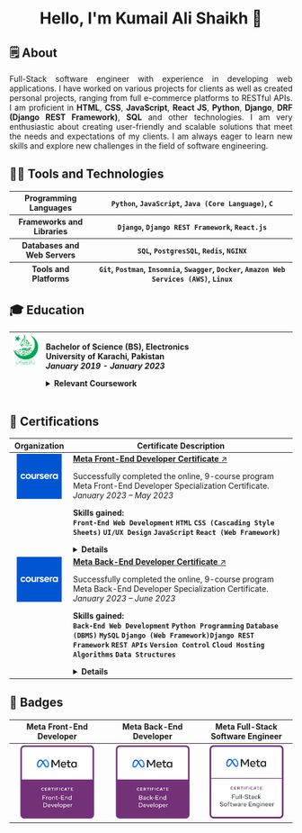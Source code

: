 <!-- <img src="assets/svg/hello.svg" style="width: 100%;" alt="Click to see the source"> -->
<h1 align="center">Hello, I'm Kumail Ali Shaikh 👋</h1>

<h2><strong>🗒️ About</strong></h2>

<p align="justify">
  Full-Stack software engineer with experience in developing web applications. I
  have worked on various projects for clients as well as created personal
  projects, ranging from full e-commerce platforms to RESTful APIs. I am
  proficient in <strong>HTML</strong>, <strong>CSS</strong>,
  <strong>JavaScript</strong>, <strong>React JS</strong>,
  <strong>Python</strong>, <strong>Django</strong>,
  <strong>DRF (Django REST Framework)</strong>, <strong>SQL</strong> and other
  technologies. I am very enthusiastic about creating user-friendly and scalable
  solutions that meet the needs and expectations of my clients. I am always
  eager to learn new skills and explore new challenges in the field of software
  engineering.
</p>

<h2><strong>🧑‍💻 Tools and Technologies</strong></h2>

<table>
  <thead>
    <tr>
      <th width="200px">Programming Languages</th>
      <th width="780px"><code>Python</code>, <code>JavaScript</code>, <code>Java (Core Language)</code>, <code>C</code></th>
    </tr>
    <tr>
      <th width="200px">Frameworks and Libraries</th>
      <th width="780px"><code>Django</code>, <code>Django REST Framework</code>, <code>React.js</code></th>
    </tr>
    <tr>
      <th width="200px">Databases and Web Servers</th>
      <th width="780px"><code>SQL</code>, <code>PostgresSQL</code>, <code>Redis</code>, <code>NGINX</code></th>
    </tr>
    <tr>
      <th width="200px">Tools and Platforms</th>
      <th width="780px"><code>Git</code>, <code>Postman</code>, <code>Insomnia</code>, <code>Swagger</code>, <code>Docker</code>, <code>Amazon Web Services (AWS)</code>, <code>Linux</code></th>
    </tr>
  </thead>
  
</table>

<h2><strong>🎓 Education</strong></h2>

<table>
  <thead>
    <tr>
      <th align="center" valign="top" width="100px">
        <img
          src="assets/images/University-of-Karachi-Logo-300px.png"
          width="80px"
        />
      </th>
      <th align="left" width="880px">
        <p>
          <strong>Bachelor of Science (BS), Electronics</strong><br />
          <strong>University of Karachi, Pakistan</strong><br />
          <em>January 2019 - January 2023</em>
          <details>
            <summary><strong>Relevant Coursework</strong></summary>
            <ol>
              <li>Introduction to Computer and Programming Languages</li>
              <li>Data Structures and Algorithms</li>
              <li>Computational Methods</li>
              <li>Signals and Systems</li>
              <li>Digital Logic and Design (Digital Electronics)</li>
              <li>Microprocessors</li>
              <li>Microprocessor and Microcontroller Interfacing</li>
              <li>Data Communication and Networks</li>
              <li>Digital Signal Processing</li>
            </ol>
          </details>
        </p>
      </th>
    </tr>
  </thead>
</table>

<h2><strong>📜 Certifications</strong></h2>
<table>
  <thead>
    <tr>
      <th width="100px">Organization</th>
      <th width="880px">Certificate Description</th>
    </tr>
  </thead>

  <tbody>
    <tr>
      <td align="center" valign="top">
        <a href="https://www.coursera.com"
          ><img
            src="assets/images/Coursera-Logo-600x600.png"
            alt="Coursera Logo"
            width="80px"
        /></a>
      </td>
      <td>
        <a
          href="https://www.coursera.org/account/accomplishments/professional-cert/V88HPGTYPM7P"
          ><strong>Meta Front-End Developer Certificate</strong> ↗️</a
        >
        <p>
          Successfully completed the online, 9-course program Meta Front-End
          Developer Specialization Certificate.<br /><em
            >January 2023 &ndash; May 2023</em
          >
        </p>
        <p>
          <strong>Skills gained:</strong><br />
          <code><strong>Front-End Web Development</strong></code>
          <code><strong>HTML</strong></code>
          <code><strong>CSS (Cascading Style Sheets)</strong></code>
          <code><strong>UI/UX Design</strong></code>
          <code><strong>JavaScript</strong></code>
          <code><strong>React (Web Framework)</strong></code>
        </p>
        <details>
          <summary><strong>Details</strong></summary>
          <p><strong>Course Certificates Completed:</strong></p>
          <ol>
            <li>Introduction to Front-End Development</li>
            <li>Programming with JavaScript</li>
            <li>Version Control</li>
            <li>HTML and CSS in depth</li>
            <li>React Basics</li>
            <li>Advanced React</li>
            <li>Principles of UX/UI Design</li>
            <li>Front-End Developer Capstone</li>
            <li>Coding Interview Preparation</li>
          </ol>
          <p><strong>Certificate:</strong></p>
          <p align="center">
            <img
              src="assets/images/Coursera-Meta-Front-End-Developer.png"
              width="400px"
            />
          </p>
        </details>
      </td>
    </tr>
    <tr>
      <td align="center" valign="top">
        <a href="https://www.coursera.com"
          ><img
            src="assets/images/Coursera-Logo-600x600.png"
            alt="Coursera Logo"
            width="80px"
        /></a>
      </td>
      <td>
        <a
          href="https://www.coursera.org/account/accomplishments/professional-cert/CMRPL76GR7VM"
          ><strong>Meta Back-End Developer Certificate</strong> ↗️</a
        >
        <p>
          Successfully completed the online, 9-course program Meta Back-End
          Developer Specialization Certificate.<br /><em
            >January 2023 &ndash; June 2023</em
          >
        </p>
        <p>
          <strong>Skills gained:</strong><br />
          <code><strong>Back-End Web Development</strong></code>
          <code><strong>Python Programming</strong></code>
          <code><strong>Database (DBMS)</strong></code>
          <code><strong>MySQL</strong></code>
          <code><strong>Django (Web Framework)</strong></code
          ><code><strong>Django REST Framework</strong></code>
          <code><strong>REST APIs</strong></code>
          <code><strong>Version Control</strong></code>
          <code><strong>Cloud Hosting</strong></code>
          <code><strong>Algorithms</strong></code>
          <code><strong>Data Structures</strong></code>
        </p>
        <details>
          <summary><strong>Details</strong></summary>
          <p><strong>Course Certificates Completed:</strong></p>
          <ol>
            <li>Introduction to Back-End Development</li>
            <li>Programming in Python</li>
            <li>Version Control</li>
            <li>Introduction to Databases for Back-End Development</li>
            <li>Django Web Framework</li>
            <li>APIs</li>
            <li>The Full Stack</li>
            <li>Back-End Developer Capstone</li>
            <li>Coding Interview Preparation</li>
          </ol>
          <p><strong>Certificate:</strong></p>
          <p align="center">
            <img
              src="assets/images/Coursera-Meta-Back-End-Developer.png"
              width="400px"
            />
          </p>
        </details>
      </td>
    </tr>
  </tbody>
</table>

<h2><strong>🏅 Badges</strong></h2>

<table>
  <thead>
    <tr>
      <th width="326px">Meta Front-End Developer</th>
      <th width="326px">Meta Back-End Developer</th>
      <th width="326px">Meta Full-Stack Software Engineer</th>
    </tr>
  </thead>
  <tbody>
    <tr>
      <td align="center">
        <a
          href="https://www.credly.com/badges/47e797e0-1c7b-49a7-9139-28195238e6b4/public_url"
          ><img
            src="assets/images/meta-front-end-developer-certificate.png"
            alt="Meta Front-End Developer"
            width="132px"
          />
        </a>
      </td>
      <td align="center">
        <a
          href="https://www.credly.com/badges/1f49414b-6515-4fc0-bbd2-b5d02df1f883/public_url"
          ><img
            src="assets/images/meta-back-end-developer-certificate.png"
            alt="Meta Back-End Developer"
            width="132px"
          />
        </a>
      </td>
      <td align="center">
        <a
          href="https://www.credly.com/badges/fe8da2c2-6634-473f-b4cc-bd81293f7384/public_url"
          ><img
            src="assets/images/meta-full-stack-engineer-certificate.png"
            alt="Meta Full-Stack Software Engineer"
            width="132px"
          />
        </a>
      </td>
    </tr>
  </tbody>
</table>

<!-- <h2>💻 Full Stack Projects</h2>

<table>
  <thead>
    <tr>
      <th width="300px">Image</th>
      <th width="780px">Project Description</th>
    </tr>
  </thead>
  <tbody>
    <tr>
      <td></td>
      <td></td>
    </tr>
    <tr>
      <td></td>
      <td></td>
    </tr>
    <tr>
      <td></td>
      <td></td>
    </tr>
    <tr>
      <td></td>
      <td></td>
    </tr>
  <tbody>
</table> -->

<!-- 
<h2><strong>🧑‍💻 Tools and Technologies</strong></h2>

![HTML5](https://img.shields.io/badge/html5-%23E34F26.svg?style=for-the-badge&logo=html5&logoColor=white)
![CSS3](https://img.shields.io/badge/css3-%231572B6.svg?style=for-the-badge&logo=css3&logoColor=white)
![Bootstrap](https://img.shields.io/badge/Bootstrap-563D7C?style=for-the-badge&logo=bootstrap&logoColor=white)
![JavaScript](https://img.shields.io/badge/javascript-%23323330.svg?style=for-the-badge&logo=javascript&logoColor=%23F7DF1E)
![React](https://img.shields.io/badge/react-%2320232a.svg?style=for-the-badge&logo=react&logoColor=%2361DAFB)
![Java](https://img.shields.io/badge/java-%23ED8B00.svg?style=for-the-badge&logo=openjdk&logoColor=white)
![Python](https://img.shields.io/badge/python-3670A0?style=for-the-badge&logo=python&logoColor=ffdd54)
![Django](https://img.shields.io/badge/django-%23092E20.svg?style=for-the-badge&logo=django&logoColor=white)
![DjangoREST](https://img.shields.io/badge/DJANGO-REST-ff1709?style=for-the-badge&logo=django&logoColor=white&color=ff1709&labelColor=gray)
![Swagger](https://img.shields.io/badge/-Swagger-%23Clojure?style=for-the-badge&logo=swagger&logoColor=white)
![Postgres](https://img.shields.io/badge/postgres-%23316192.svg?style=for-the-badge&logo=postgresql&logoColor=white)
![MySQL](https://img.shields.io/badge/mysql-%2300f.svg?style=for-the-badge&logo=mysql&logoColor=white)
![Redis](https://img.shields.io/badge/redis-%23DD0031.svg?&style=for-the-badge&logo=redis&logoColor=white)
![LINUX](https://img.shields.io/badge/Linux-FCC624?style=for-the-badge&logo=linux&logoColor=black)
![Nginx](https://img.shields.io/badge/nginx-%23009639.svg?style=for-the-badge&logo=nginx&logoColor=white)
![Apache](https://img.shields.io/badge/apache-%23D42029.svg?style=for-the-badge&logo=apache&logoColor=white)
![Docker](https://img.shields.io/badge/docker-%230db7ed.svg?style=for-the-badge&logo=docker&logoColor=white)
![AWS](https://img.shields.io/badge/AWS-%23FF9900.svg?style=for-the-badge&logo=amazon-aws&logoColor=white)
![DigitalOcean](https://img.shields.io/badge/DigitalOcean-%230167ff.svg?style=for-the-badge&logo=digitalOcean&logoColor=white)
![Heroku](https://img.shields.io/badge/Heroku-430098?style=for-the-badge&logo=heroku&logoColor=white)
--->